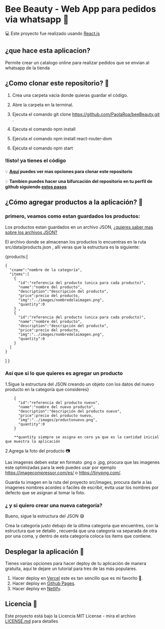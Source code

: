 # Bee Beauty - Web App para pedidos via whatsapp :iphone:

:computer: Este proyecto fue realizado usando [React.js](https://es.reactjs.org/)

## ¿que hace esta aplicacion?

Permite crear un catalogo online para realizar pedidos que se envian al whatsapp de la tienda

## ¿Como clonar este repositorio? :floppy_disk:

1. Crea una carpeta vacia donde quieras guardar el código.

2. Abre la carpeta en la terminal.

3. Ejecuta el comando git clone https://github.com/PaolaRoa/beeBeauty.git .

4. Ejecuta el comando npm install

5. Ejecuta el comando npm install react-router-dom

6. Ejecuta el comando npm start 

### !listo! ya tienes el código 


:bulb: **[Aquí](https://docs.github.com/es/github/creating-cloning-and-archiving-repositories/cloning-a-repository) puedes ver mas opciones para clonar este repositorio**

:bulb: **Tambien puedes hacer una bifurcación del repositorio en tu perfil de github siguiendo [estos pasos](https://docs.github.com/es/github/getting-started-with-github/fork-a-repo)**

## ¿Cómo agregar productos a la aplicación? :convenience_store:

### primero, veamos como estan guardados los productos:
Los productos estan guardados en un archivo JSON, [¿quieres saber mas sobre los archivos JSON?](https://www.json.org/json-en.html)

El archivo donde se almacenan los productos lo encuentras en la ruta src/data/products.json , allí veras que la estructura es la siguiente:

{products:[

    {
      "cname":"nombre de la categoría",
      "items":[
        {
          "id":"referencia del producto (unica para cada producto)",
          "name":"nombre del producto",
          "description":"descripción del producto",
          "price":precio del producto,
          "img":"../images/nombredelaimagen.png",
          "quantity":0
        } ,
        {
          "id":"referencia del producto (unica para cada producto)",
          "name":"nombre del producto",
          "description":"descripción del producto",
          "price":precio del producto,
          "img":"../images/nombredelaimagen.png",
          "quantity":0
        } 
      ]   
    }
   ] 
 }

### Así  que si lo que quieres es agregar un producto

1.Sigue la estructura del JSON creando un objeto con los datos del nuevo producto en la categoría que consideres}

        {
          "id":"referencia del producto nuevo",
          "name":"nombre del nuevo producto",
          "description":"descripción del producto nuevo",
          "price":precio del producto nuevo,
          "img":"../images/productonuevo.png",
          "quantity":0
        } 
        
        **quantity siempre se asigna en cero ya que es la cantidad inicial que muestra la aplicación

2.Agrega la foto del producto :camera:
        
Las imagenes deben estar en formato .png o .jpg, procura que las imagenes este optimizadas para la web puedes usar por ejemplo https://imagecompressor.com/es/ o https://tinypng.com/.

Guarda tu imagen en la ruta  del proyecto src/images, procura darle a las imagenes nombres acordes o faciles de escribir, evita usar los nombres por defecto que se asignan al tomar la foto.

### ¿ y si quiero crear una nueva categoría?

Bueno, sigue la estructura del JSON :sweat_smile:

Crea la categoria justo debajo de la última categoria que encuentres, con la estructura que se detallo , recuerda que una categoria va separada de otra por una coma, y dentro de esta categoria coloca los items que contiene.

## Desplegar la aplicación :open_file_folder:

Tienes varias opciones para hacer deploy de tu aplicación de manera gratuita, aquí te dejare un tutorial para tres de las más populares.

1. Hacer deploy en [Vercel](https://vercel.com/guides/deploying-react-with-vercel-cra) este es tan sencillo que es mi favorito :purple_heart:.
2. Hacer deploy en [Github Pages](https://platzi.com/tutoriales/1548-react/4065-guia-para-usar-github-pages-en-tus-proyectos-de-reactjs/).
3. Hacer deploy en [Netlify](https://www.netlify.com/blog/2016/07/22/deploy-react-apps-in-less-than-30-seconds/).

## Licencia :scroll:

Este proyecto está bajo la Licencia MIT License - mira el archivo [LICENSE.md](/LICENSE) para detalles



